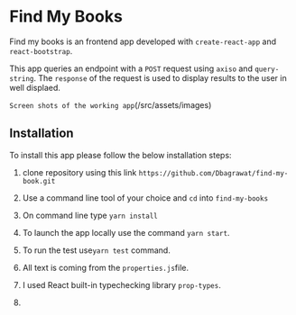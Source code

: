 # Find My Books

Find my books is an frontend app developed with `create-react-app` and `react-bootstrap`.

This app queries an endpoint with a `POST` request using `axiso` and `query-string`.
The `response` of the request is used to display results to the user in well displaed.

`Screen shots of the working app`(/src/assets/images)

## Installation

To install this app please follow the below installation steps:

1. clone repository using this link `https://github.com/Dbagrawat/find-my-book.git`

2. Use a command line tool of your choice and `cd` into `find-my-books`

3. On command line type `yarn install`

4. To launch the app locally use the command `yarn start`.

5. To run the test use`yarn test` command.

6. All text is coming from the `properties.js`file.

7. I used React built-in typechecking library `prop-types`.

8.
